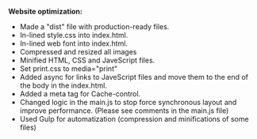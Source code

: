  **Website optimization:**
* Made a "dist" file with production-ready files.
* In-lined style.css into index.html.
* In-lined web font into index.html.
* Compressed  and resized all images
* Minified HTML, CSS and JaveScript files.
* Set print.css to media="print"
* Added async for links to JaveScript files and move them to the end of the body in the index.html.
* Added a meta tag for Cache-control.
* Changed logic in the main.js to stop force synchronous layout and improve performance.
  (Please see comments in the main.js file)
* Used Gulp for automatization (compression and minifications of some files) 
